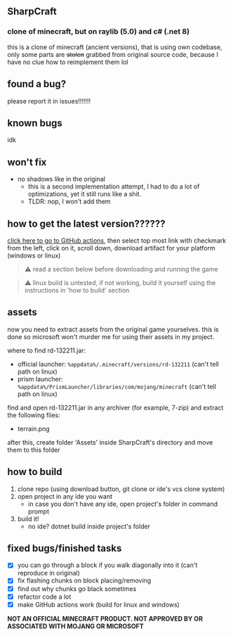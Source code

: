 ﻿## SharpCraft
### clone of minecraft, but on raylib (5.0) and c# (.net 8)

this is a clone of minecraft (ancient versions), that is using own codebase,
only some parts are ~~stolen~~ grabbed from original source code, because I have no clue how to reimplement them lol

## found a bug?
please report it in issues!!!!!!!

## known bugs
idk

## won't fix
- no shadows like in the original
  - this is a second implementation attempt, I had to do a lot of optimizations, yet it still runs like a shit.
  - TLDR: nop, I won't add them
## how to get the latest version??????
[click here to go to GitHub actions](https://github.com/danilwhale/SharpCraft/actions/),
then select top most link with checkmark from the left, click on it,
scroll down, download artifact for your platform (windows or linux)

> ⚠️ read a section below before downloading and running the game

> ⚠️ linux build is untested, if not working, build it yourself using the instructions in 'how to build' section

## assets
now you need to extract assets from the original game yourselves.
this is done so microsoft won't murder me for using their assets in my project.

where to find rd-132211.jar:
- official launcher: `%appdata%/.minecraft/versions/rd-132211` (can't tell path on linux)
- prism launcher: `%appdata%/PrismLauncher/libraries/com/mojang/minecraft` (can't tell path on linux)

find and open rd-132211.jar in any archiver (for example, 7-zip)
and extract the following files:
- terrain.png

after this, create folder 'Assets' inside SharpCraft's directory and move them to this folder

## how to build
1. clone repo (using download button, git clone or ide's vcs clone system)
2. open project in any ide you want
   - in case you don't have any ide, open project's folder in command prompt
3. build it!
   - no ide? dotnet build inside project's folder

## fixed bugs/finished tasks
- [x] you can go through a block if you walk diagonally into it (can't reproduce in original)
- [x] fix flashing chunks on block placing/removing
- [x] find out why chunks go black sometimes
- [x] refactor code a lot
- [x] make GitHub actions work (build for linux and windows)

**NOT AN OFFICIAL MINECRAFT PRODUCT. NOT APPROVED BY OR ASSOCIATED WITH MOJANG OR MICROSOFT**

